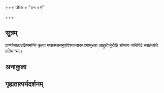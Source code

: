 +++
title = "०५ ०१"

+++
## सूत्रम्
प्राग्घोमात्प्रदक्षिणमग्निं कृत्वा यथास्थानमुपविश्यान्वारब्धायामुत्तरा आहुतीर्जुहोति सोमाय जनिविदे स्वाहेत्येतैः प्रतिमन्त्रम्।
## अनाकुला

## गृह्यतात्पर्यदर्शनम्

